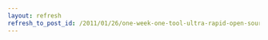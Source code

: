 ```yaml
---
layout: refresh
refresh_to_post_id: /2011/01/26/one-week-one-tool-ultra-rapid-open-source-development-among-strangers-scott-hanrath
---
```

